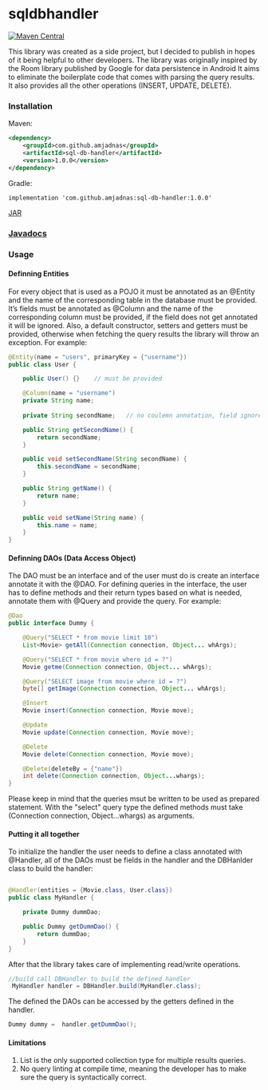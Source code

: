 # sqldbhandler
[![Maven Central](https://img.shields.io/maven-central/v/com.github.amjadnas/sql-db-handler.svg?label=Maven%20Central)](https://search.maven.org/artifact/com.github.amjadnas/sql-db-handler/1.0.0/jar%22)

This library was created as a side project, but I decided to publish in hopes of it being helpful to other developers. The library was originally inspired by the Room library published by Google for data persistence in Android It aims to eliminate the boilerplate code that comes with parsing the query results. It also provides all the other operations (INSERT, UPDATE, DELETE).
### Installation
Maven:
```xml
<dependency>
    <groupId>com.github.amjadnas</groupId>
    <artifactId>sql-db-handler</artifactId>
    <version>1.0.0</version>
</dependency>
```
Gradle:
```
implementation 'com.github.amjadnas:sql-db-handler:1.0.0'
```
[JAR](https://repo1.maven.org/maven2/com/github/amjadnas/sql-db-handler/1.0.0/sql-db-handler-1.0.0.jar)
### [Javadocs](https://amjadnas.github.io/sqldbhandler/)
### Usage
#### Definning Entities
For every object that is used as a POJO it must be annotated as an @Entity and the name of the corresponding table in the database must be provided. It’s fields must be annotated as @Column and the name of the corresponding column must be provided, if the field does not get annotated it will be ignored.
Also, a default constructor, setters and getters must be provided, otherwise when fetching the query results the library will throw an exception.
For example:
```java
@Entity(name = "users", primaryKey = {"username"})
public class User {

    public User() {}    // must be provided

    @Column(name = "username")
    private String name;
    
    private String secondName;   // no coulemn annotation, field ignored.

    public String getSecondName() {
        return secondName;
    }

    public void setSecondName(String secondName) {
        this.secondName = secondName;
    }

    public String getName() {
        return name;
    }

    public void setName(String name) {
        this.name = name;
    }
}
```
#### Definning DAOs (Data Access Object)
The DAO must be an interface and of the user must do is create an interface annotate it with the @DAO. For defining queries in the interface, the user has to define methods and their return types based on what is needed, annotate them with @Query and provide the query. For example:
```java
@Dao
public interface Dummy {

    @Query("SELECT * from movie limit 10")
    List<Movie> getAll(Connection connection, Object... whArgs);

    @Query("SELECT * from movie where id = ?")
    Movie getme(Connection connection, Object... whArgs);

    @Query("SELECT image from movie where id = ?")
    byte[] getImage(Connection connection, Object... whArgs);

    @Insert
    Movie insert(Connection connection, Movie move);

    @Update
    Movie update(Connection connection, Movie move);

    @Delete
    Movie delete(Connection connection, Movie move);

    @Delete(deleteBy = {"name"})
    int delete(Connection connection, Object...whargs);
}
```
Please keep in mind that the queries msut be written to be used as prepared statement. With the "select" query type the defined methods must take (Connection connection, Object...whargs) as arguments.
#### Putting it all together
To initialize the handler the user needs to define a class annotated with @Handler, all of the DAOs must be fields in the handler and the DBHanlder class to build the handler:
```java

@Handler(entities = {Movie.class, User.class})
public class MyHandler {

    private Dummy dummDao;

    public Dummy getDummDao() {
        return dummDao;
    }
}

```
After that the library takes care of implementing read/write operations.
```java
//build call DBHandler to build the defined handler
 MyHandler handler = DBHandler.build(MyHandler.class);
```
The defined the DAOs can be accessed by the getters defined in the handler.
```java
Dummy dummy =  handler.getDummDao();
```
#### Limitations
1) List is the only supported collection type for multiple results queries.
2) No query linting at compile time, meaning the developer has to make sure the query is syntactically correct.
